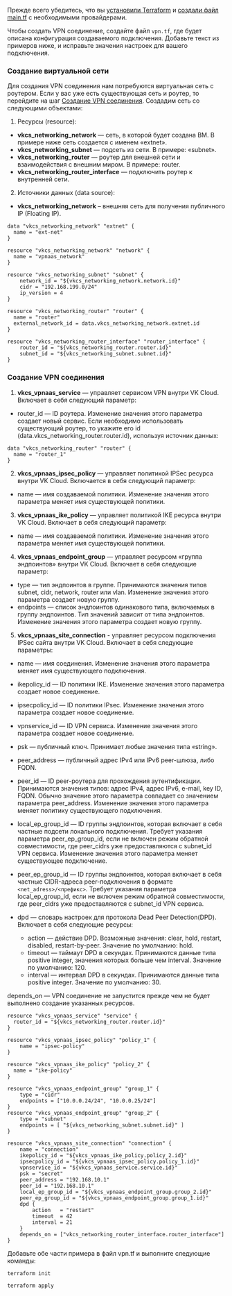 <warn>

Прежде всего убедитесь, что вы [установили Terraform](../../../../additionals/terraform/terraform-installation/) и [создали файл main.tf](../../../../additionals/terraform/terraform-provider-config/) с необходимыми провайдерами.

</warn>

Чтобы создать VPN соединение, создайте файл `vpn.tf`, где будет описана конфигурация создаваемого подключения. Добавьте текст из примеров ниже, и исправьте значения настроек для вашего подключения.

### Создание виртуальной сети

Для создания VPN соединения нам потребуются виртуальная сеть с роутером. Если у вас уже есть существующая сеть и роутер, то перейдите на шаг [Создание VPN соединения](../../terraform/create). Создадим сеть со следующими объектами:

1. Ресурсы (resource):

- **vkcs_networking_network** — сеть, в которой будет создана ВМ. В примере ниже сеть создается с именем «extnet».
- **vkcs_networking_subnet** — подсеть из сети. В примере: «subnet».
- **vkcs_networking_router** — роутер для внешней сети и взаимодействия с внешним миром. В примере: router.
- **vkcs_networking_router_interface** — подключить роутер к внутренней сети.

2. Источники данных (data source):

- **vkcs_networking_network** – внешняя сеть для получения публичного IP (Floating IP).

```hcl
data "vkcs_networking_network" "extnet" {
  name = "ext-net"
}

resource "vkcs_networking_network" "network" {
  name = "vpnaas_network"
}

resource "vkcs_networking_subnet" "subnet" {
 	network_id = "${vkcs_networking_network.network.id}"
 	cidr = "192.168.199.0/24"
 	ip_version = 4
}

resource "vkcs_networking_router" "router" {
  name = "router"
  external_network_id = data.vkcs_networking_network.extnet.id
}

resource "vkcs_networking_router_interface" "router_interface" {
 	router_id = "${vkcs_networking_router.router.id}"
 	subnet_id = "${vkcs_networking_subnet.subnet.id}"
}
```

### Создание VPN соединения

1. **vkcs_vpnaas_service** — управляет сервисом VPN внутри VK Cloud. Включает в себя следующий параметр:

- router_id — ID роутера. Изменение значения этого параметра создает новый сервис. Если необходимо использовать существующий роутер, то укажите его id (data.vkcs_networking_router.router.id), используя источник данных:

```hcl
data "vkcs_networking_router" "router" {
  name = "router_1"
}
```

2. **vkcs_vpnaas_ipsec_policy** — управляет политикой IPSec ресурса внутри VK Cloud. Включается в себя следующий параметр:

- name — имя создаваемой политики. Изменение значения этого параметра меняет имя существующей политики.

3. **vkcs_vpnaas_ike_policy** — управляет политикой IKE ресурса внутри VK Cloud. Включает в себя следующий параметр:

- name — имя создаваемой политики. Изменение значения этого параметра меняет имя существующей политики.

4. **vkcs_vpnaas_endpoint_group** — управляет ресурсом «группа эндпоинтов» внутри VK Cloud. Включает в себя следующие параметр:

- type — тип эндпоинтов в группе. Принимаются значения типов subnet, cidr, network, router или vlan. Изменение значения этого параметра создает новую группу.
- endpoints — список эндпоинтов одинакового типа, включаемых в группу эндпоинтов. Тип значений зависит от типа эндпоинтов. Изменение значения этого параметра создает новую группу.

5. **vkcs_vpnaas_site_connection** - управляет ресурсом подключения IPSec сайта внутри VK Cloud. Включает в себя следующие параметры:

- name — имя соединения. Изменение значения этого параметра меняет имя существующего подключения.
- ikepolicy_id — ID политики IKE. Изменение значения этого параметра создает новое соединение.
- ipsecpolicy_id — ID политики IPsec. Изменение значения этого параметра создает новое соединение.
- vpnservice_id — ID VPN сервиса. Изменение значения этого параметра создает новое соединение.
- psk — публичный ключ. Принимает любые значения типа «string».
- peer_address — публичный адрес IPv4 или IPv6 peer-шлюза, либо FQDN.
- peer_id — ID peer-роутера для прохождения аутентификации. Принимаются значения типов: адрес IPv4, адрес IPv6, e-mail, key ID, FQDN. Обычно значение этого параметра совпадает со значением параметра peer_address. Изменение значения этого параметра меняет политику существующего подключения.
- local_ep_group_id — ID группы эндпоинтов, которая включает в себя частные подсети локального подключения. Требует указания параметра peer_ep_group_id, если не включен режим обратной совместимости, где peer_cidrs уже предоставляются с subnet_id VPN сервиса. Изменение значения этого параметра меняет существующее подключение.
- peer_ep_group_id — ID группы эндпоинтов, которая включает в себя частные CIDR-адреса peer-подключения в формате `<net_adress>/<префикс>`. Требует указания параметра local_ep_group_id, если не включен режим обратной совместимости, где peer_cidrs уже предоставляются с subnet_id VPN сервиса.
- dpd — словарь настроек для протокола Dead Peer Detection(DPD). Включает в себя следующие ресурсы:

  - action — действие DPD. Возможные значения: clear, hold, restart, disabled, restart-by-peer. Значение по умолчанию: hold.
  - timeout — таймаут DPD в секундах. Принимаются данные типа positive integer, значения которых больше чем interval. Значение по умолчанию: 120.
  - interval — интервал DPD в секундах. Принимаются данные типа positive integer. Значение по умолчанию: 30.

depends_on — VPN соединение не запустится прежде чем не будет выполнено создание указанных ресурсов.

```hcl
resource "vkcs_vpnaas_service" "service" {
  router_id = "${vkcs_networking_router.router.id}"
}

resource "vkcs_vpnaas_ipsec_policy" "policy_1" {
	name = "ipsec-policy"
}

resource "vkcs_vpnaas_ike_policy" "policy_2" {
  name = "ike-policy"
}

resource "vkcs_vpnaas_endpoint_group" "group_1" {
	type = "cidr"
	endpoints = ["10.0.0.24/24", "10.0.0.25/24"]
}
resource "vkcs_vpnaas_endpoint_group" "group_2" {
	type = "subnet"
	endpoints = [ "${vkcs_networking_subnet.subnet.id}" ]
}

resource "vkcs_vpnaas_site_connection" "connection" {
	name = "connection"
	ikepolicy_id = "${vkcs_vpnaas_ike_policy.policy_2.id}"
	ipsecpolicy_id = "${vkcs_vpnaas_ipsec_policy.policy_1.id}"
	vpnservice_id = "${vkcs_vpnaas_service.service.id}"
	psk = "secret"
	peer_address = "192.168.10.1"
	peer_id = "192.168.10.1"
	local_ep_group_id = "${vkcs_vpnaas_endpoint_group.group_2.id}"
	peer_ep_group_id = "${vkcs_vpnaas_endpoint_group.group_1.id}"
	dpd {
		action   = "restart"
		timeout  = 42
		interval = 21
	}
	depends_on = ["vkcs_networking_router_interface.router_interface"]
}
```

Добавьте обе части примера в файл vpn.tf и выполните следующие команды:

```bash
terraform init
```
```bash
terraform apply
```
